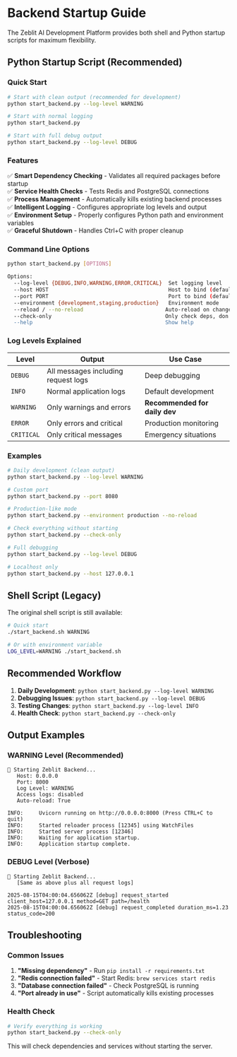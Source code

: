 # Backend Startup Guide

The Zeblit AI Development Platform provides both shell and Python startup scripts for maximum flexibility.

## Python Startup Script (Recommended)

### Quick Start

```bash
# Start with clean output (recommended for development)
python start_backend.py --log-level WARNING

# Start with normal logging
python start_backend.py

# Start with full debug output
python start_backend.py --log-level DEBUG
```

### Features

✅ **Smart Dependency Checking** - Validates all required packages before startup  
✅ **Service Health Checks** - Tests Redis and PostgreSQL connections  
✅ **Process Management** - Automatically kills existing backend processes  
✅ **Intelligent Logging** - Configures appropriate log levels and output  
✅ **Environment Setup** - Properly configures Python path and environment variables  
✅ **Graceful Shutdown** - Handles Ctrl+C with proper cleanup  

### Command Line Options

```bash
python start_backend.py [OPTIONS]

Options:
  --log-level {DEBUG,INFO,WARNING,ERROR,CRITICAL}  Set logging level
  --host HOST                                      Host to bind (default: 0.0.0.0)
  --port PORT                                      Port to bind (default: 8000)
  --environment {development,staging,production}   Environment mode
  --reload / --no-reload                          Auto-reload on changes
  --check-only                                    Only check deps, don't start
  --help                                          Show help
```

### Log Levels Explained

| Level | Output | Use Case |
|-------|--------|----------|
| `DEBUG` | All messages including request logs | Deep debugging |
| `INFO` | Normal application logs | Default development |
| `WARNING` | Only warnings and errors | **Recommended for daily dev** |
| `ERROR` | Only errors and critical | Production monitoring |
| `CRITICAL` | Only critical messages | Emergency situations |

### Examples

```bash
# Daily development (clean output)
python start_backend.py --log-level WARNING

# Custom port
python start_backend.py --port 8080

# Production-like mode
python start_backend.py --environment production --no-reload

# Check everything without starting
python start_backend.py --check-only

# Full debugging
python start_backend.py --log-level DEBUG

# Localhost only
python start_backend.py --host 127.0.0.1
```

## Shell Script (Legacy)

The original shell script is still available:

```bash
# Quick start
./start_backend.sh WARNING

# Or with environment variable
LOG_LEVEL=WARNING ./start_backend.sh
```

## Recommended Workflow

1. **Daily Development**: `python start_backend.py --log-level WARNING`
2. **Debugging Issues**: `python start_backend.py --log-level DEBUG`  
3. **Testing Changes**: `python start_backend.py --log-level INFO`
4. **Health Check**: `python start_backend.py --check-only`

## Output Examples

### WARNING Level (Recommended)
```
🚀 Starting Zeblit Backend...
   Host: 0.0.0.0
   Port: 8000
   Log Level: WARNING
   Access logs: disabled
   Auto-reload: True

INFO:     Uvicorn running on http://0.0.0.0:8000 (Press CTRL+C to quit)
INFO:     Started reloader process [12345] using WatchFiles
INFO:     Started server process [12346]
INFO:     Waiting for application startup.
INFO:     Application startup complete.
```

### DEBUG Level (Verbose)
```
🚀 Starting Zeblit Backend...
   [Same as above plus all request logs]

2025-08-15T04:00:04.656062Z [debug] request_started client_host=127.0.0.1 method=GET path=/health
2025-08-15T04:00:04.656062Z [debug] request_completed duration_ms=1.23 status_code=200
```

## Troubleshooting

### Common Issues

1. **"Missing dependency"** - Run `pip install -r requirements.txt`
2. **"Redis connection failed"** - Start Redis: `brew services start redis`
3. **"Database connection failed"** - Check PostgreSQL is running
4. **"Port already in use"** - Script automatically kills existing processes

### Health Check

```bash
# Verify everything is working
python start_backend.py --check-only
```

This will check dependencies and services without starting the server.

